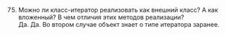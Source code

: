 75. Можно ли класс-итератор реализовать как внешний класс? А как вложенный? В чем отличия этих методов реализации?  
Да. Да.
Во втором случае объект знает о типе итератора заранее.
